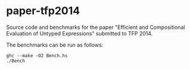 paper-tfp2014
=============

Source code and benchmarks for the paper "Efficient and Compositional Evaluation of Untyped Expressions" submitted to TFP 2014.

The benchmarks can be run as follows:

    ghc --make -O2 Bench.hs
    ./Bench
